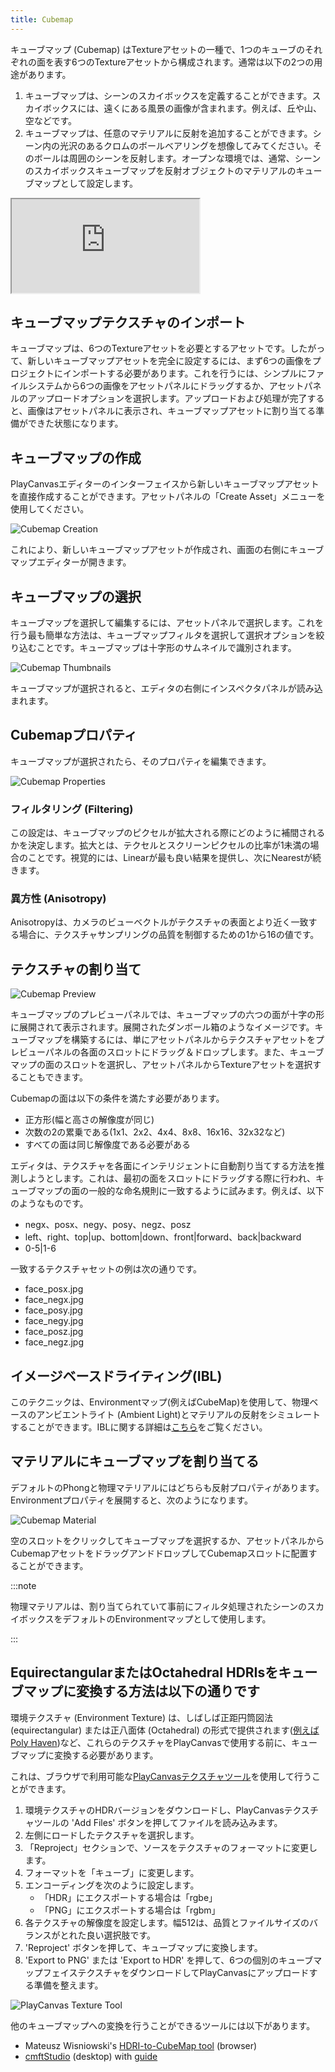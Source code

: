 ```yaml
---
title: Cubemap
---
```


キューブマップ (Cubemap) はTextureアセットの一種で、1つのキューブのそれぞれの面を表す6つのTextureアセットから構成されます。通常は以下の2つの用途があります。

1. キューブマップは、シーンのスカイボックスを定義することができます。スカイボックスには、遠くにある風景の画像が含まれます。例えば、丘や山、空などです。
2. キューブマップは、任意のマテリアルに反射を追加することができます。シーン内の光沢のあるクロムのボールベアリングを想像してみてください。そのボールは周囲のシーンを反射します。オープンな環境では、通常、シーンのスカイボックスキューブマップを反射オブジェクトのマテリアルのキューブマップとして設定します。

<div className="iframe-container">
    <iframe src="https://playcanv.as/b/xp7v1oFB/" title="Cubemap" allow="camera; microphone; xr-spatial-tracking; fullscreen" allowfullscreen></iframe>
</div>

## キューブマップテクスチャのインポート

キューブマップは、6つのTextureアセットを必要とするアセットです。したがって、新しいキューブマップアセットを完全に設定するには、まず6つの画像をプロジェクトにインポートする必要があります。これを行うには、シンプルにファイルシステムから6つの画像をアセットパネルにドラッグするか、アセットパネルのアップロードオプションを選択します。アップロードおよび処理が完了すると、画像はアセットパネルに表示され、キューブマップアセットに割り当てる準備ができた状態になります。

## キューブマップの作成

PlayCanvasエディターのインターフェイスから新しいキューブマップアセットを直接作成することができます。アセットパネルの「Create Asset」メニューを使用してください。

![Cubemap Creation](/img/user-manual/assets/cubemaps/cubemap-create.png)

これにより、新しいキューブマップアセットが作成され、画面の右側にキューブマップエディターが開きます。

## キューブマップの選択

キューブマップを選択して編集するには、アセットパネルで選択します。これを行う最も簡単な方法は、キューブマップフィルタを選択して選択オプションを絞り込むことです。キューブマップは十字形のサムネイルで識別されます。

![Cubemap Thumbnails](/img/user-manual/assets/cubemaps/cubemap-thumbnails.png)

キューブマップが選択されると、エディタの右側にインスペクタパネルが読み込まれます。

## Cubemapプロパティ

キューブマップが選択されたら、そのプロパティを編集できます。

![Cubemap Properties](/img/user-manual/assets/cubemaps/cubemap-properties.png)

### フィルタリング (Filtering)

この設定は、キューブマップのピクセルが拡大される際にどのように補間されるかを決定します。拡大とは、テクセルとスクリーンピクセルの比率が1未満の場合のことです。視覚的には、Linearが最も良い結果を提供し、次にNearestが続きます。

### 異方性 (Anisotropy)

Anisotropyは、カメラのビューベクトルがテクスチャの表面とより近く一致する場合に、テクスチャサンプリングの品質を制御するための1から16の値です。

## テクスチャの割り当て

![Cubemap Preview](/img/user-manual/assets/cubemaps/cubemap-preview.png)

キューブマップのプレビューパネルでは、キューブマップの六つの面が十字の形に展開されて表示されます。展開されたダンボール箱のようなイメージです。キューブマップを構築するには、単にアセットパネルからテクスチャアセットをプレビューパネルの各面のスロットにドラッグ＆ドロップします。また、キューブマップの面のスロットを選択し、アセットパネルからTextureアセットを選択することもできます。

Cubemapの面は以下の条件を満たす必要があります。

- 正方形(幅と高さの解像度が同じ)
- 次数の2の累乗である(1x1、2x2、4x4、8x8、16x16、32x32など)
- すべての面は同じ解像度である必要がある

エディタは、テクスチャを各面にインテリジェントに自動割り当てする方法を推測しようとします。これは、最初の面をスロットにドラッグする際に行われ、キューブマップの面の一般的な命名規則に一致するように試みます。例えば、以下のようなものです。

- negx、posx、negy、posy、negz、posz
- left、right、top|up、bottom|down、front|forward、back|backward
- 0-5|1-6

一致するテクスチャセットの例は次の通りです。

- face_posx.jpg
- face_negx.jpg
- face_posy.jpg
- face_negy.jpg
- face_posz.jpg
- face_negz.jpg

## イメージベースドライティング(IBL)

このテクニックは、Environmentマップ(例えばCubeMap)を使用して、物理ベースのアンビエントライト (Ambient Light)とマテリアルの反射をシミュレートすることができます。IBLに関する詳細は[こちら][6]をご覧ください。

## マテリアルにキューブマップを割り当てる

デフォルトのPhongと物理マテリアルにはどちらも反射プロパティがあります。Environmentプロパティを展開すると、次のようになります。

![Cubemap Material](/img/user-manual/assets/cubemaps/cubemap-material.png)

空のスロットをクリックしてキューブマップを選択するか、アセットパネルからCubemapアセットをドラッグアンドドロップしてCubemapスロットに配置することができます。

:::note

物理マテリアルは、割り当てられていて事前にフィルタ処理されたシーンのスカイボックスをデフォルトのEnvironmentマップとして使用します。

:::

## EquirectangularまたはOctahedral HDRIsをキューブマップに変換する方法は以下の通りです

環境テクスチャ (Environment Texture) は、しばしば正距円筒図法 (equirectangular) または正八面体 (Octahedral) の形式で提供されます([例えばPoly Haven][7])など、これらのテクスチャをPlayCanvasで使用する前に、キューブマップに変換する必要があります。

これは、ブラウザで利用可能な[PlayCanvasテクスチャツール][8]を使用して行うことができます。

1. 環境テクスチャのHDRバージョンをダウンロードし、PlayCanvasテクスチャツールの 'Add Files'  ボタンを押してファイルを読み込みます。
2. 左側にロードしたテクスチャを選択します。
3. 「Reproject」セクションで、ソースをテクスチャのフォーマットに変更します。
4. フォーマットを「キューブ」に変更します。
5. エンコーディングを次のように設定します。
    - 「HDR」にエクスポートする場合は「rgbe」
    - 「PNG」にエクスポートする場合は「rgbm」
6. 各テクスチャの解像度を設定します。幅512は、品質とファイルサイズのバランスがとれた良い選択肢です。
7. 'Reproject' ボタンを押して、キューブマップに変換します。
8. 'Export to PNG' または 'Export to HDR' を押して、6つの個別のキューブマップフェイステクスチャをダウンロードしてPlayCanvasにアップロードする準備を整えます。

![PlayCanvas Texture Tool](/img/user-manual/assets/cubemaps/playcanvas-texture-tool-convert.png)

他のキューブマップへの変換を行うことができるツールには以下があります。

- Mateusz Wisniowski's [HDRI-to-CubeMap tool][9] (browser)
- [cmftStudio][10] (desktop) with [guide][11]

[6]: /user-manual/graphics/physical-rendering/image-based-lighting/
[7]: https://polyhaven.com/hdris
[8]: https://playcanvas.com/texture-tool
[9]: https://matheowis.github.io/HDRI-to-CubeMap/
[10]: https://github.com/dariomanesku/cmftStudio
[11]: https://jamie-white.com/webgl/equirectangular-hdr-image-to-face-list/
